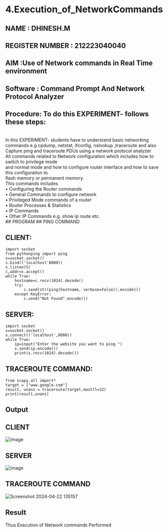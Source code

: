 # 4.Execution_of_NetworkCommands
## NAME : DHINESH.M
## REGISTER NUMBER : 212223040040
## AIM :Use of Network commands in Real Time environment
## Software : Command Prompt And Network Protocol Analyzer
## Procedure: To do this EXPERIMENT- follows these steps:
<BR>
In this EXPERIMENT- students have to understand basic networking commands e.g cpdump, netstat, ifconfig, nslookup ,traceroute and also Capture ping and traceroute PDUs using a network protocol analyzer 
<BR>
All commands related to Network configuration which includes how to switch to privilege mode
<BR>
and normal mode and how to configure router interface and how to save this configuration to
<BR>
flash memory or permanent memory.
<BR>
This commands includes
<BR>
• Configuring the Router commands
<BR>
• General Commands to configure network
<BR>
• Privileged Mode commands of a router 
<BR>
• Router Processes & Statistics
<BR>
• IP Commands
<BR>
• Other IP Commands e.g. show ip route etc.
<BR>
## PROGRAM 
## PING COMMAND

## CLIENT:
```
import socket 
from pythonping import ping 
s=socket.socket() 
s.bind(('localhost'8000)) 
s.listen(5) 
c,addr=s.accept() 
while True: 
    hostname=c.recv(1024).decode() 
    try: 
        c.send(str(ping(hostname, verbose=False)).encode()) 
    except KeyError: 
        c.send("Not Found".encode())
```
## SERVER:
```
import socket 
s=socket.socket() 
s.connect(('localhost',8000)) 
while True: 
    ip=input("Enter the website you want to ping ") 
    s.send(ip.encode()) 
    print(s.recv(1024).decode())
```    
## TRACEROUTE COMMAND:
```
from scapy.all import*     
target = ["www.google.com"]     
result, unans = traceroute(target,maxttl=32) 
print(result,unans)
```
## Output
## CLIENT

![image](https://github.com/c-sanjay/4.Execution_of_NetworkCommends/assets/147139405/85db283e-a086-44c5-a2e3-1ca8997f26ad)

## SERVER

![image](https://github.com/c-sanjay/4.Execution_of_NetworkCommends/assets/147139405/3ef29a7a-1d98-457f-b052-2fdf83a6dbbd)

## TRACEROUTE COMMAND
![Screenshot 2024-04-22 135157](https://github.com/c-sanjay/4.Execution_of_NetworkCommends/assets/147139405/88cef99e-d29b-4174-8baf-5910e1e8dd4e)


## Result
Thus Execution of Network commands Performed 

